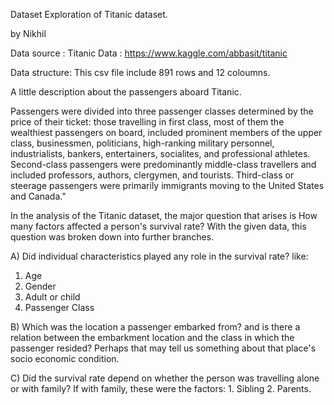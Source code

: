 Dataset Exploration of Titanic dataset.

by Nikhil

Data source : Titanic Data : https://www.kaggle.com/abbasit/titanic

Data structure: This csv file include 891 rows and 12 coloumns.

A little description about the passengers aboard Titanic.

Passengers were divided into three passenger classes determined by the price of their ticket: those travelling in first class, most of them the wealthiest passengers on board, included prominent members of the upper class, businessmen, politicians, high-ranking military personnel, industrialists, bankers, entertainers, socialites, and professional athletes. Second-class passengers were predominantly middle-class travellers and included professors, authors, clergymen, and tourists. Third-class or steerage passengers were primarily immigrants moving to the United States and Canada."

In the analysis of the Titanic dataset, the major question that arises is How many factors affected a person's survival rate? With the given data, this question was broken down into further branches. 

A) Did individual characteristics played any role in the survival rate? like:

1. Age
2. Gender
3. Adult or child
4. Passenger Class 

B) Which was the location a passenger embarked from? and is there a relation between the embarkment location and the class in which the passenger resided? Perhaps that may tell us something about that place's socio economic condition.

C) Did the survival rate depend on whether the person was travelling alone or with family? If with family, these were the factors: 1. Sibling 2. Parents.
